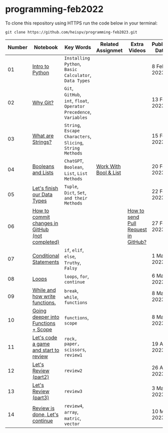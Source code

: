 # programming-feb2022

To clone this repository using HTTPS run the code below in your terminal:
```
git clone https://github.com/heispv/programming-feb2023.git
```


| Number | Notebook | Key Words | Related Assignmet | Extra Videos | Publish Date |
| ----- |  ----- |  ----- |  ----- |  ----- |  ----- |
| 01 | [Intro to Python](https://github.com/heispv/programming-feb2023/blob/master/01_programming.ipynb) | `Installing Python`, `Basic Calculator`, `Data Types` | | | 8 Feb 2023 |
| 02 | [Why Git?](https://github.com/heispv/programming-feb2023/blob/master/02_programming.ipynb) | `Git`, `GitHub`, `int`, `float`, `Operator Precedence`, `Variables` | | | 13 Feb 2023 |
| 03 | [What are Strings?](https://github.com/heispv/programming-feb2023/blob/master/03_programming.ipynb) | `String`, `Escape Characters`, `Slicing`, `String Methods` | | | 15 Feb 2023 |
| 04 | [Booleans and Lists](https://github.com/heispv/programming-feb2023/blob/master/04_programming.ipynb) | `ChatGPT`, `Boolean`, `List`, `List Methods` | [Work With Bool & List](https://github.com/heispv/programming-feb2023/blob/master/04_programming_exercise.ipynb) | | 20 Feb 2023 |
| 05 | [Let's finish our Data Types](https://github.com/heispv/programming-feb2023/blob/master/05_programming.ipynb) | `Tuple`, `Dict`, `Set`, `and their Methods` | | | 22 Feb 2023 |
| 06 | [How to commit changes in GitHub (not completed)](https://github.com/heispv/programming-feb2023/blob/master/05_programming.ipynb) |  |  | [How to send Pull Request in GitHub?](https://drive.google.com/file/d/1M_M3X3apYGLUWl_faD_q4glph-GCeBMO/view) | 27 Feb 2023 | 
| 07 | [Conditional Statements](https://github.com/heispv/programming-feb2023/blob/master/07_programming.ipynb) | `if`, `elif`, `else`, `Truthy`, `Falsy` |  |  | 1 Mar 2023 |
| 08 | [Loops](https://github.com/heispv/programming-feb2023/blob/master/08_programming.ipynb) | `loops`, `for`, `continue` |  |  | 6 Mar 2023 |
| 09 | [While and how write functions.](https://github.com/heispv/programming-feb2023/blob/master/09_programming.ipynb) | `break`, `while`, `functions` |  |  | 8 Mar 2023 |
| 10 | [Going deeper into Functions + Scope](https://github.com/heispv/programming-feb2023/blob/master/10_programming.ipynb) | `functions`, `scope` |  |  | 8 Mar 2023 |
| 11 | [Let's code a game and start to review](https://github.com/heispv/programming-feb2023/blob/master/11_programming.ipynb) | `rock, paper, scissors`, `review1` |  |  | 19 Apr 2023 |
| 12 | [Let's Review (part2)](https://github.com/heispv/programming-feb2023/blob/master/12_programming.ipynb) | `review2` |  |  | 26 Apr 2023 |
| 13 | [Let's Review (part3)](https://github.com/heispv/programming-feb2023/blob/master/13_programming.ipynb) | `review3` |  |  | 3 May 2023 |
| 14 | [Review is done, Let's continue](https://github.com/heispv/programming-feb2023/blob/master/13_programming.ipynb) | `review4`, `array`, `matric`, `vector` |  |  | 10 May 2023 |
